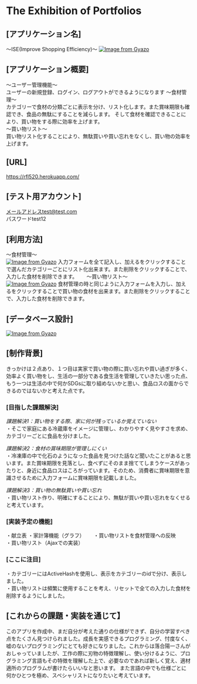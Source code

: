# The Exhibition of Portfolios

## [アプリケーション名]	
〜ISE(Improve Shopping Efficiency)〜
[![Image from Gyazo](https://i.gyazo.com/416aeae2225bc39d69b75c5eb6b16c5a.jpg)](https://gyazo.com/416aeae2225bc39d69b75c5eb6b16c5a)
## [アプリケーション概要]
〜ユーザー管理機能〜  
ユーザーの新規登録、ログイン、ログアウトができるようになります
〜食材管理〜  
カテゴリーで食材の分類ごとに表示を分け、リスト化します。また賞味期限も確認でき、食品の無駄にすることを減らします。
そして食材を確認できることにより、買い物をする際に効率を上げます。  
〜買い物リスト〜  
買い物リスト化することにより、無駄買いや買い忘れをなくし、買い物の効率を上げます。  
## [URL]
https://rfl520.herokuapp.com/
## [テスト用アカウント]	
メールアドレスtest@test.com  
パスワードtest12  
## [利用方法]
〜食材管理〜  
[![Image from Gyazo](https://i.gyazo.com/05fdd7d2a5117a56d54d6c3812b1f5c1.gif)](https://gyazo.com/05fdd7d2a5117a56d54d6c3812b1f5c1)
入力フォームを全て記入し、加えるをクリックすることで選んだカテゴリーごとにリスト化出来ます。また削除をクリックすることで、入力した食材を削除できます。　　
〜買い物リスト〜  
[![Image from Gyazo](https://i.gyazo.com/913ee4e4eb7711a20ba133263d836ec4.gif)](https://gyazo.com/913ee4e4eb7711a20ba133263d836ec4)
  食材管理の時と同じように入力フォームを入力し、加えるをクリックすることで買い物の食材を出来ます。また削除をクリックすることで、入力した食材を削除できます。　　
## [データベース設計]
[![Image from Gyazo](https://i.gyazo.com/2151b34943a069d280dde0036b4b418b.png)](https://gyazo.com/2151b34943a069d280dde0036b4b418b)  
## [制作背景]  
きっかけは２点あり、１つ目は実家で買い物の際に買い忘れや買い過ぎが多く、効率よく買い物をし、生活の一部分である食生活を管理していきたい思った点、
もう一つは生活の中で何かSDGsに取り組めないかと思い、食品ロスの面からできるのではないかと考えた点です。
### [目指した課題解決]
*課題解決1：買い物をする際、家に何が残っているか覚えていない*  
・そこで家庭にある冷蔵庫をイメージに管理し、わかりやすく見やすさを求め、カテゴリーごとに食品を分けました。  

*課題解決2：食材の賞味期限が管理しにくい*  
・冷凍庫の中で化石のようになった食品を見つけた話など聞いたことがあると思います。また賞味期限を見落とし、食べずにそのまま捨ててしまうケースがあったりと、身近に食品ロスはころがっています。そのため、消費者に賞味期限を意識させるために入力フォームに賞味期限を記載しました。

*課題解決3：買い物の無駄買いや買い忘れ*  
・買い物リスト作り、明確にすることにより、無駄が買いや買い忘れをなくせると考えています。
### [実装予定の機能]
・献立表
・家計簿機能（グラフ）　　
・買い物リストを食材管理への反映  
・買い物リスト（Ajaxでの実装）
### [ここに注目]
・カテゴリーにはActiveHashを使用し、表示をカテゴリーのidで分け、表示しました。  
・買い物リストは頻繁に使用することを考え、リセットで全ての入力した食材を削除するようにしました。
## [これからの課題・実装を通じて】  
このアプリを作成中、まだ自分が考えた通りの仕様ができず、自分の学習すべき点をたくさん見つけられました。成長を実感できるプログラミング、忖度なく、嘘のないプログラミングにとても好きになりました。これからは落合陽一さんがおしゃっていましたが、工作の際に刃物の特徴理解し、使い分けるように、プログラミング言語もその特徴を理解した上で、必要なのであれば新しく覚え、適材適所のプログラムが書けたらいいなと思います。
また言語の中でも仕様ごとに何かひとつを極め、スペシャリストになりたいと考えています。
